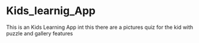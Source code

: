 # Kids_learnig_App
This is an Kids Learning App int this there are a pictures quiz for the kid with puzzle and gallery features
